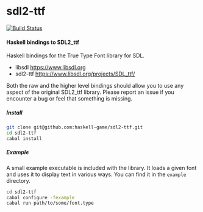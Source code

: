 # sdl2-ttf

[![Build Status](https://travis-ci.org/haskell-game/sdl2-ttf.svg?branch=master)](https://travis-ci.org/haskell-game/sdl2-ttf)

#### Haskell bindings to SDL2_ttf

Haskell bindings for the True Type Font library for SDL.

- libsdl <https://www.libsdl.org>
- sdl2-ttf <https://www.libsdl.org/projects/SDL_ttf/>

Both the raw and the higher level bindings should allow you to use any aspect
of the original SDL2_ttf library. Please report an issue if you encounter a bug
or feel that something is missing.

##### Install

```bash
git clone git@github.com:haskell-game/sdl2-ttf.git
cd sdl2-ttf
cabal install
```

##### Example

A small example executable is included with the library. It loads a given font
and uses it to display text in various ways. You can find it in the `example`
directory.

```bash
cd sdl2-ttf
cabal configure -fexample
cabal run path/to/some/font.type
```
